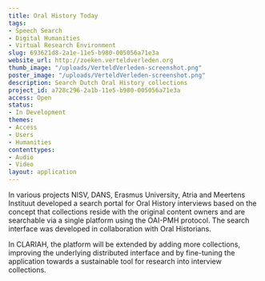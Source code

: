 ```yaml
---
title: Oral History Today
tags:
- Speech Search
- Digital Humanities
- Virtual Research Environment
slug: 693621d8-2a1e-11e5-b980-005056a71e3a
website_url: http://zoeken.verteldverleden.org
thumb_image: "/uploads/VerteldVerleden-screenshot.png"
poster_image: "/uploads/VerteldVerleden-screenshot.png"
description: Search Dutch Oral History collections
project_id: a728c296-2a1b-11e5-b980-005056a71e3a
access: Open
status:
- In Development
themes:
- Access
- Users
- Humanities
contenttypes:
- Audio
- Video
layout: application
---
```


In various projects NISV, DANS, Erasmus University, Atria and Meertens Instituut developed a search portal for Oral History interviews based on the concept that collections reside with the original content owners and are searchable via a single platform using the OAI-PMH protocol. The search interface was developed in collaboration with Oral Historians.

In CLARIAH, the platform will be extended by adding more collections, improving the underlying distributed interface and by fine-tuning the application towards a sustainable tool for research into interview collections.

